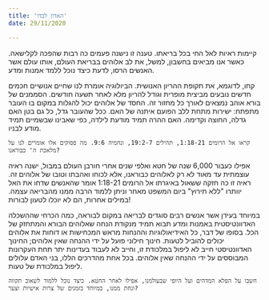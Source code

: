 ```yaml
---
title: 'האדון לבדו'
date: 29/11/2020

---
```


קיימות ראיות לאל החי בכל בריאתו. טענה זו נישנה פעמים כה רבות שהפכה לקלישאה. כאשר אנו מביאים בחשבון, למשל, את לב אלוהים בבריאת העולם, אותו עולם אשר האנשים הרסו, לדעת כיצד נוכל ללמד אמנות ומדע.

קחו, לדוגמא, את  תקופת ההריון האנושית. הביולוגיה אומרת לנו שחיים אנושיים חכמים חדשים נובעים מביצית מופרית וגודל להריון מלא לאחר תשעה חודשים. הסממנים של בורא אוהב נמצאים לאורך כל מחזור זה. החסד של אלוהים יכול להגלות במקום בו העובר מתפתח: ישירות מתחת ללב הפועם איתנה של האם. ככל שהעובר גדל, כל גם בטן האם גדלה, החוצה וקדימה. האם ההרה תמיד מודעת לילדה, כפי שאבינו שבשמיים תמיד מודע לבניו.

`קראו אל הרומים 1:18-21, תהילים 19:2-7, ונחמיה 9:6. מה פסוקים אלו אומרים לנו על מלאכת ה' כבוראנו?`

אפילו כעבור 6,000 שנה של חטא ואלפי שנים אחרי חורבן העולם במבול, ישנה ראיה עוצמתית עד מאוד לא רק לאלוהים כבוראנו, אלא לכוחו ואהבתו וטובו של אלוהים זה. ראיה זו כה חזקה ששאול באיגרתו אל הרומים 1:18-21 אומר שהאנשים שדחו את האל יוותרו "ללא תירוץ" ביום המשפט מאחר וניתן ללמוד הרבה ממנו מהבריאה עצמה. במילים אחרות, הם לא יוכלו לטעון לבורות!

במיוחד בעידן אשר אנשים רבים סוגדים לבריאה במקום לבוראה, כמה הכרחי שההשכלה האדוונטיסטית באמנות ומדע תבוא תמיד מנקודת הנחה שאלוהים הבורא והמתחזק של הכל. בסופו של דבר, כל האידיאולוגיות וההנחות מראש המכחישות או דוחות את אלוהים יכולים להוביל לטעות. חינוך חילוני פועל על ידי ההנחה שאין אלוהים; החינוך האדוונטיסטי חייב לא ליפול במלכודת זו, וחייב לא לעבוד בעדינות יתר תחת העקרונות המבוססים על ידי ההנחה שאין אלוהים. בכל אחת מהדרכים הללו, בני האדם עלולים ליפול במלכודת של טעות.

`חשבו על הפלא המדהים ועל היופי שבעולמנו, אפילו לאחר החטא. כיצד נוכל ללמוד לשאוב תקווה ונחת ממנו, במיוחד בזמנים של צרות אישיות וצער?`